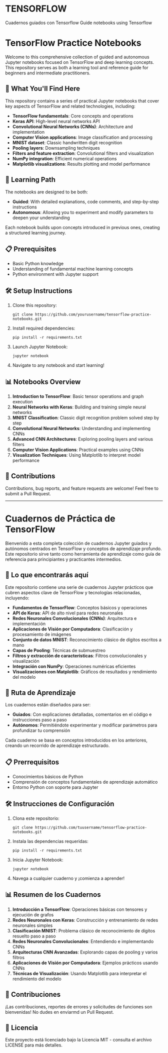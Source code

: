 # TENSORFLOW
Cuadernos guiados con Tensorflow
Guide notebooks using Tensorflow

# TensorFlow Practice Notebooks

Welcome to this comprehensive collection of guided and autonomous Jupyter notebooks focused on TensorFlow and deep learning concepts. This repository serves as both a learning tool and reference guide for beginners and intermediate practitioners.

## 🧠 What You'll Find Here

This repository contains a series of practical Jupyter notebooks that cover key aspects of TensorFlow and related technologies, including:

- **TensorFlow fundamentals**: Core concepts and operations
- **Keras API**: High-level neural networks API
- **Convolutional Neural Networks (CNNs)**: Architecture and implementation
- **Computer Vision applications**: Image classification and processing
- **MNIST dataset**: Classic handwritten digit recognition
- **Pooling layers**: Downsampling techniques
- **Filters and feature extraction**: Convolutional filters and visualization
- **NumPy integration**: Efficient numerical operations
- **Matplotlib visualizations**: Results plotting and model performance

## 🚀 Learning Path

The notebooks are designed to be both:

- **Guided**: With detailed explanations, code comments, and step-by-step instructions
- **Autonomous**: Allowing you to experiment and modify parameters to deepen your understanding

Each notebook builds upon concepts introduced in previous ones, creating a structured learning journey.

## 📋 Prerequisites

- Basic Python knowledge
- Understanding of fundamental machine learning concepts
- Python environment with Jupyter support

## 🛠️ Setup Instructions

1. Clone this repository:
   ```
   git clone https://github.com/yourusername/tensorflow-practice-notebooks.git
   ```

2. Install required dependencies:
   ```
   pip install -r requirements.txt
   ```

3. Launch Jupyter Notebook:
   ```
   jupyter notebook
   ```

4. Navigate to any notebook and start learning!

## 📊 Notebooks Overview

1. **Introduction to TensorFlow**: Basic tensor operations and graph execution
2. **Neural Networks with Keras**: Building and training simple neural networks
3. **MNIST Classification**: Classic digit recognition problem solved step by step
4. **Convolutional Neural Networks**: Understanding and implementing CNNs
5. **Advanced CNN Architectures**: Exploring pooling layers and various filters
6. **Computer Vision Applications**: Practical examples using CNNs
7. **Visualization Techniques**: Using Matplotlib to interpret model performance

## 🤝 Contributions

Contributions, bug reports, and feature requests are welcome! Feel free to submit a Pull Request.


---

# Cuadernos de Práctica de TensorFlow

Bienvenido a esta completa colección de cuadernos Jupyter guiados y autónomos centrados en TensorFlow y conceptos de aprendizaje profundo. Este repositorio sirve tanto como herramienta de aprendizaje como guía de referencia para principiantes y practicantes intermedios.

## 🧠 Lo que encontrarás aquí

Este repositorio contiene una serie de cuadernos Jupyter prácticos que cubren aspectos clave de TensorFlow y tecnologías relacionadas, incluyendo:

- **Fundamentos de TensorFlow**: Conceptos básicos y operaciones
- **API de Keras**: API de alto nivel para redes neuronales
- **Redes Neuronales Convolucionales (CNNs)**: Arquitectura e implementación
- **Aplicaciones de Visión por Computadora**: Clasificación y procesamiento de imágenes
- **Conjunto de datos MNIST**: Reconocimiento clásico de dígitos escritos a mano
- **Capas de Pooling**: Técnicas de submuestreo
- **Filtros y extracción de características**: Filtros convolucionales y visualización
- **Integración con NumPy**: Operaciones numéricas eficientes
- **Visualizaciones con Matplotlib**: Gráficos de resultados y rendimiento del modelo

## 🚀 Ruta de Aprendizaje

Los cuadernos están diseñados para ser:

- **Guiados**: Con explicaciones detalladas, comentarios en el código e instrucciones paso a paso
- **Autónomos**: Permitiéndote experimentar y modificar parámetros para profundizar tu comprensión

Cada cuaderno se basa en conceptos introducidos en los anteriores, creando un recorrido de aprendizaje estructurado.

## 📋 Prerrequisitos

- Conocimientos básicos de Python
- Comprensión de conceptos fundamentales de aprendizaje automático
- Entorno Python con soporte para Jupyter

## 🛠️ Instrucciones de Configuración

1. Clona este repositorio:
   ```
   git clone https://github.com/tuusername/tensorflow-practice-notebooks.git
   ```

2. Instala las dependencias requeridas:
   ```
   pip install -r requirements.txt
   ```

3. Inicia Jupyter Notebook:
   ```
   jupyter notebook
   ```

4. Navega a cualquier cuaderno y ¡comienza a aprender!

## 📊 Resumen de los Cuadernos

1. **Introducción a TensorFlow**: Operaciones básicas con tensores y ejecución de grafos
2. **Redes Neuronales con Keras**: Construcción y entrenamiento de redes neuronales simples
3. **Clasificación MNIST**: Problema clásico de reconocimiento de dígitos resuelto paso a paso
4. **Redes Neuronales Convolucionales**: Entendiendo e implementando CNNs
5. **Arquitecturas CNN Avanzadas**: Explorando capas de pooling y varios filtros
6. **Aplicaciones de Visión por Computadora**: Ejemplos prácticos usando CNNs
7. **Técnicas de Visualización**: Usando Matplotlib para interpretar el rendimiento del modelo

## 🤝 Contribuciones

¡Las contribuciones, reportes de errores y solicitudes de funciones son bienvenidas! No dudes en enviarmd un Pull Request.

## 📜 Licencia

Este proyecto está licenciado bajo la Licencia MIT - consulta el archivo LICENSE para más detalles.
